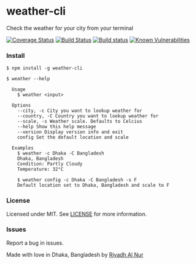 weather-cli
=================
Check the weather for your city from your terminal  

[![Coverage Status](https://coveralls.io/repos/github/riyadhalnur/weather-cli/badge.svg?branch=master)](https://coveralls.io/github/riyadhalnur/weather-cli?branch=master) [![Build Status](https://travis-ci.org/riyadhalnur/weather-cli.svg?branch=master)](https://travis-ci.org/riyadhalnur/weather-cli) [![Build status](https://ci.appveyor.com/api/projects/status/8o1qpopothm62y51/branch/master?svg=true)](https://ci.appveyor.com/project/riyadhalnur/weather-cli/branch/master) [![Known Vulnerabilities](https://snyk.io/test/github/riyadhalnur/npm-modules-sync/badge.svg)](https://snyk.io/test/github/riyadhalnur/weather-cli)   

### Install
```shell
$ npm install -g weather-cli
```

```shell
$ weather --help

  Usage
    $ weather <input>

  Options
    --city, -c City you want to lookup weather for
    --country, -C Country you want to lookup weather for
    --scale, -s Weather scale. Defaults to Celcius
    --help Show this help message
    --version Display version info and exit
    config Set the default location and scale

  Examples
    $ weather -c Dhaka -C Bangladesh
    Dhaka, Bangladesh
    Condition: Partly Cloudy
    Temperature: 32°C

    $ weather config -c Dhaka -C Bangladesh -s F
    Default location set to Dhaka, Bangladesh and scale to F
```

### License  
Licensed under MIT. See [LICENSE](LICENSE) for more information.  

### Issues  
Report a bug in issues.   

Made with love in Dhaka, Bangladesh by [Riyadh Al Nur](https://verticalaxisbd.com)
